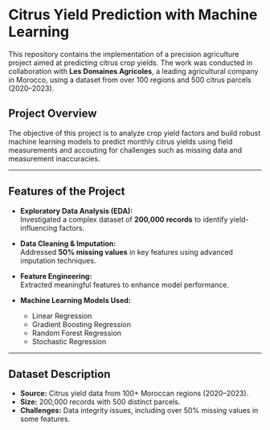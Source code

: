 # Citrus Yield Prediction with Machine Learning


This repository contains the implementation of a precision agriculture project aimed at predicting citrus crop yields. The work was conducted in collaboration with **Les Domaines Agricoles**, a leading agricultural company in Morocco, using a dataset from over 100 regions and 500 citrus parcels (2020–2023).

## Project Overview

The objective of this project is to analyze crop yield factors and build robust machine learning models to predict monthly citrus yields using field measurements and accouting for challenges such as missing data and measurement inaccuracies.

---

## Features of the Project

- **Exploratory Data Analysis (EDA):**  
  Investigated a complex dataset of **200,000 records** to identify yield-influencing factors.  

- **Data Cleaning & Imputation:**  
  Addressed **50% missing values** in key features using advanced imputation techniques.  

- **Feature Engineering:**  
  Extracted meaningful features to enhance model performance.

- **Machine Learning Models Used:**  
  - Linear Regression  
  - Gradient Boosting Regression  
  - Random Forest Regression  
  - Stochastic Regression  

---
## Dataset Description

- **Source:** Citrus yield data from 100+ Moroccan regions (2020–2023).  
- **Size:** 200,000 records with 500 distinct parcels.  
- **Challenges:** Data integrity issues, including over 50% missing values in some features.  
